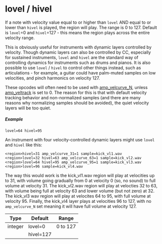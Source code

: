 # lovel / hivel

If a note with velocity value equal to or higher than `lovel` AND equal to or lower
than `hivel` is played, the region will play. The range is 0 to 127. Default is
`lovel`=0 and `hivel`=127 - this means the region plays across the entire
velocity range.

This is obviously useful for instruments with dynamic layers controlled by velocity.
Though dynamic layers can also be controlled by CC, especially for sustained
instruments, `lovel` and `hivel` are the standard way of controlling dynamics for
instruments such as drums and pianos. It is also possible to use `lovel` / `hivel`
to control other things instead, such as articulations - for example, a guitar
could have palm-muted samples on low velocities, and pinch harmonics on velocity 127.

These opcodes will often need to be used with [amp_velcurve_N](/opcodes/amp_velcurve_N),
unless [amp_veltrack](/opcodes/amp_veltrack) is set to 0. The reason for this is
that with default velocity tracking behavior and non-normalized samples (and
there are many reasons why normalizing samples should be avoided), the quiet
velocity layers will be too quiet.

##### Example

```
lovel=64 hivel=95
```

An instrument with four velocity-controlled dynamic layers might use `lovel` and
`hivel` like this:

```
<region>hivel=31 amp_velcurve_31=1 sample=kick_vl1.wav
<region>lovel=32 hivel=63 amp_velcurve_63=1 sample=kick_vl2.wav
<region>lovel=64 hivel=95 amp_velcurve_95=1 sample=kick_vl3.wav
<region>lovel=96 sample=kick_vl4.wav
```

The way this would work is the kick_vl1.wav region will play at velocities up
to 31, with volume going gradually from 0 at velocity 0 (so, no sound) to full
volume at velocity 31. The kick_vl2.wav region will play at velocties 32 to 63,
with volume being full at velocity 63 and lower volume (but not zero) at 32.
The kick_vl3 wav region will play at velocites 64 to 95, with full volume at
velocity 95. Finally, the kick_vl4 layer plays at velocities 96 to 127, with no
`amp_velcurve_N` set meaning it will have full volume at velocity 127.

|    Type    |  Default  |     Range     |
|    ---     |    ---    |      ---      |
|   integer  | lovel=0   |   0 to 127    |
|            | hivel=127 |               |
